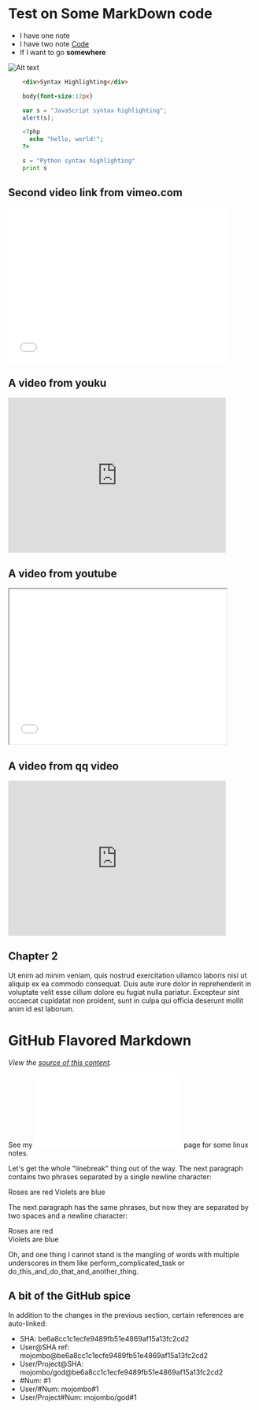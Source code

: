 Test on Some MarkDown code
================================
* I have one note
* I have two note
[Code](code.evel.cn "Check code")
* If I want to go **somewhere**

![Alt text](http://evel.cn/tool/code/dahai.jpg "Optional title")

```html
    <div>Syntax Highlighting</div>
```
```css
    body{font-size:12px}
```

```javascript
    var s = "JavaScript syntax highlighting";
    alert(s);
```

```php
    <?php
      echo "hello, world!";
    ?>
```
```python
    s = "Python syntax highlighting"
    print s
```

## Second video link from vimeo.com
<iframe src="//player.vimeo.com/video/38514156" width="442" height="315" frameborder="0" allowfullscreen></iframe>

## A video from youku
<iframe width="442" height="315" src='http://player.youku.com/embed/XNzQxMjU2ODI0' frameborder=0 'allowfullscreen'></iframe>

## A video from youtube
<iframe width="442" height="315" src="//www.youtube.com/embed/jofNR_WkoCE" allowfullscreen></iframe>

## A video from qq video
<iframe width="442" height="315" frameborder=0 src="http://v.qq.com/iframe/player.html?vid=d0015bg8v6k&tiny=0&auto=0" allowfullscreen=""></iframe>

## Chapter 2

Ut enim ad minim veniam, quis nostrud exercitation ullamco laboris nisi ut
aliquip ex ea commodo consequat. Duis aute irure dolor in reprehenderit in voluptate velit esse
cillum dolore eu fugiat nulla pariatur. Excepteur sint occaecat cupidatat non proident, sunt in
culpa qui officia deserunt mollit anim id est laborum.

GitHub Flavored Markdown
================================

*View the [source of this content](http://github.github.com/github-flavored-markdown/sample_content.html).*

See my ![Linux note](upload/note.txt) page for some linux notes. 

Let's get the whole "linebreak" thing out of the way. The next paragraph contains two phrases separated by a single newline character:

Roses are red
Violets are blue

The next paragraph has the same phrases, but now they are separated by two spaces and a newline character:

Roses are red  
Violets are blue

Oh, and one thing I cannot stand is the mangling of words with multiple underscores in them like perform_complicated_task or do_this_and_do_that_and_another_thing.

A bit of the GitHub spice
-------------------------

In addition to the changes in the previous section, certain references are auto-linked:

* SHA: be6a8cc1c1ecfe9489fb51e4869af15a13fc2cd2
* User@SHA ref: mojombo@be6a8cc1c1ecfe9489fb51e4869af15a13fc2cd2
* User/Project@SHA: mojombo/god@be6a8cc1c1ecfe9489fb51e4869af15a13fc2cd2
* \#Num: #1
* User/#Num: mojombo#1
* User/Project#Num: mojombo/god#1
